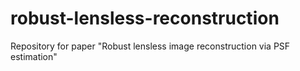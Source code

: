 # robust-lensless-reconstruction
Repository for paper "Robust lensless image reconstruction via PSF estimation"
